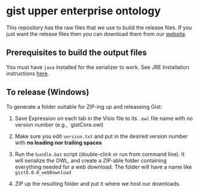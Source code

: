 # gist upper enterprise ontology

This repository has the raw files that we use to build the release files. If you just want the release files then you can download them from our [website](https://www.semanticarts.com/gist).

## Prerequisites to build the output files

You must have `java` installed for the serializer to work.  See JRE Installation instructions
[here](https://jdk.java.net/). 

## To release (Windows)

To generate a folder suitable for ZIP-ing up and releaseing Gist:

1. Save Expression on each tab in the Visio file to its `.owl` file name 
with *no* version number
     (e.g., `gistCore.owl)

1. Make sure you edit `version.txt` and put in the desired version number with 
**no leading nor trailing spaces** 

1. Run the `bundle.bat` script (double-click or run from command line).  It will 
serialize the OWL, and create a ZIP-able folder containing everything needed for a web 
download.  The folder will have a name like `gist8.0.0_webDownload`

1. ZIP up the resulting folder and put it where we host our downloads. 
